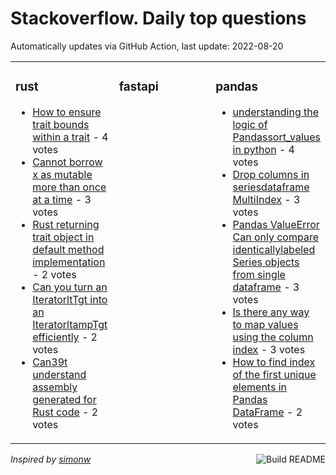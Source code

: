 # Stackoverflow. Daily top questions 

Automatically updates via GitHub Action, last update: <!-- date starts -->2022-08-20<!-- date ends -->


<table><tr><td valign="top" width="33%">

### rust
<!-- rust starts -->
* [How to ensure trait bounds within a trait](https://stackoverflow.com/questions/73416999/how-to-ensure-trait-bounds-within-a-trait) - 4 votes
* [Cannot borrow x as mutable more than once at a time](https://stackoverflow.com/questions/73426104/cannot-borrow-x-as-mutable-more-than-once-at-a-time) - 3 votes
* [Rust returning trait object in default method implementation](https://stackoverflow.com/questions/73411895/rust-returning-trait-object-in-default-method-implementation) - 2 votes
* [Can you turn an IteratorltTgt into an IteratorltampTgt efficiently](https://stackoverflow.com/questions/73425009/can-you-turn-an-iteratort-into-an-iteratort-efficiently) - 2 votes
* [Can39t understand assembly generated for Rust code](https://stackoverflow.com/questions/73419172/cant-understand-assembly-generated-for-rust-code) - 2 votes
<!-- rust ends -->
</td><td valign="top" width="34%">


### fastapi
<!-- fastapi starts -->

<!-- fastapi ends -->
</td><td valign="top" width="34%">


### pandas
<!-- pandas starts -->
* [understanding the logic of Pandassort_values in python](https://stackoverflow.com/questions/73426426/understanding-the-logic-of-pandas-sort-values-in-python) - 4 votes
* [Drop columns in seriesdataframe MultiIndex](https://stackoverflow.com/questions/73418208/drop-columns-in-series-dataframe-multiindex) - 3 votes
* [Pandas ValueError Can only compare identicallylabeled Series objects from single dataframe](https://stackoverflow.com/questions/73426575/pandas-valueerror-can-only-compare-identically-labeled-series-objects-from-sing) - 3 votes
* [Is there any way to map values using the column index](https://stackoverflow.com/questions/73416493/is-there-any-way-to-map-values-using-the-column-index) - 3 votes
* [How to find index of the first unique elements in Pandas DataFrame](https://stackoverflow.com/questions/73411073/how-to-find-index-of-the-first-unique-elements-in-pandas-dataframe) - 2 votes
<!-- pandas ends -->
</td></tr></table>

<a href="https://github.com/hp0404/hp0404/actions"><img src="https://github.com/hp0404/hp0404/workflows/Build%20README/badge.svg" align="right" alt="Build README"></a> <p>*Inspired by  [simonw](https://github.com/simonw/simonw)*</p>
